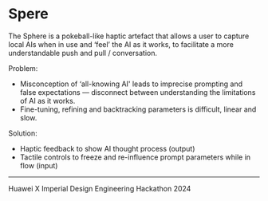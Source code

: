 # Spere
The Sphere is a pokeball-like haptic artefact that allows a user to capture local AIs when in use and ‘feel’ the AI as it works, to facilitate a more understandable push and pull / conversation.  
  
Problem:  
* Misconception of ‘all-knowing AI' leads to imprecise prompting and false expectations — disconnect between understanding the limitations of AI as it works.
* Fine-tuning, refining and backtracking parameters is difficult, linear and slow.
  
Solution:  
* Haptic feedback to show AI thought process (output)
* Tactile controls to freeze and re-influence prompt parameters while in flow (input)

---
Huawei X Imperial Design Engineering Hackathon 2024
